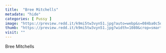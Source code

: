 ```yaml
---
title:  "Bree Mitchells"
metadate: "hide"
categories: [ Pussy ]
image: "https://preview.redd.it/k9mi5tw3vyn51.jpg?auto=webp&s=084ba0c5d5766aceda6848c104a7641fdc064a4c"
thumb: "https://preview.redd.it/k9mi5tw3vyn51.jpg?width=1080&crop=smart&auto=webp&s=75da365f3a5681ca33849a33f321d741e0333af9"
visit: ""
---
```

Bree Mitchells
